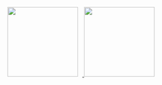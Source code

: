 <p align="center">
  <a href="s">
    <img src="https://github-readme-stats.vercel.app/api/top-langs/?username=dijeungi&exclude_repo=dkssud8150.github.io&layout=compact&theme=tokyonight" height="160" style="margin-right: 10px;" />
  </a>
  <a href="s">
    <img src="https://github-readme-stats.vercel.app/api?username=dijeungi&theme=tokyonight&show_icons=true" height="160" />
  </a>
</p>
